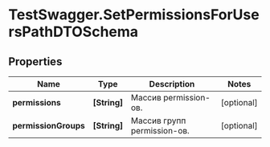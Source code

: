 # TestSwagger.SetPermissionsForUsersPathDTOSchema

## Properties

Name | Type | Description | Notes
------------ | ------------- | ------------- | -------------
**permissions** | **[String]** | Массив permission-ов. | [optional] 
**permissionGroups** | **[String]** | Массив групп permission-ов. | [optional] 


